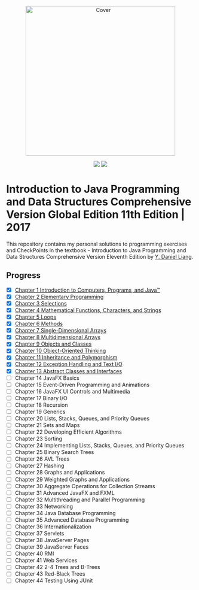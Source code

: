 <p align="center">
  <a href="https://bit.ly/2IMBXEE">
  <img src="https://www.pearsonhighered.com/assets/bigcovers/1/2/9/2/1292221879.JPG" 
  height="400" 
  title="Introduction to Java Programming and Data Structures" 
alt="Cover"></a>
</p>
<p align="center">
<img src="https://img.shields.io//44 Inheritance and Polymorphism-blue.svg" />
  <img src="https://img.shields.io/badge/Made%20With-Java 11/17-purple.svg" />
</p>

# Introduction to Java Programming and Data Structures Comprehensive Version Global Edition 11th Edition | 2017

This repository contains my personal solutions to programming exercises and CheckPoints in the textbook - Introduction to Java Programming and Data Structures Comprehensive Version Eleventh Edition by [Y. Daniel Liang](https://yongdanielliang.github.io/).

## Progress

- [x] [Chapter 1 Introduction to Computers, Programs, and Java™](src/chapter1_Intro)
- [x] [Chapter 2 Elementary Programming](src/chapter2_Elementary_Programming)
- [x] [Chapter 3 Selections](src/chapter3_Selections)
- [x] [Chapter 4 Mathematical Functions, Characters, and Strings](src/chapter4_Math_Characters_Strings)
- [x] [Chapter 5 Loops](src/chapter5_Loops)
- [x] [Chapter 6 Methods](src/chapter6_Methods)
- [x] [Chapter 7 Single-Dimensional Arrays](src/chapter7_SD_Arrays)
- [x] [Chapter 8 Multidimensional Arrays](src/chapter8_MD_Arrays)
- [x] [Chapter 9 Objects and Classes](src/chapter9_Objects_and_Classes)
- [x] [Chapter 10 Object-Oriented Thinking](src/chapter10_Object_Oriented_Thinking)
- [x] [Chapter 11 Inheritance and Polymorphism](src/chapter11_Inheritance_and_Polymorphism)
- [x] [Chapter 12 Exception Handling and Text I/O](src/chapter_12_exception_handling_and_text_io)
- [x] [Chapter 13 Abstract Classes and Interfaces](src/chapter_13_abstract_classes_and_interfaces)
- [ ] Chapter 14 JavaFX Basics
- [ ] Chapter 15 Event-Driven Programming and Animations
- [ ] Chapter 16 JavaFX UI Controls and Multimedia
- [ ] Chapter 17 Binary I/O
- [ ] Chapter 18 Recursion
- [ ] Chapter 19 Generics
- [ ] Chapter 20 Lists, Stacks, Queues, and Priority Queues
- [ ] Chapter 21 Sets and Maps
- [ ] Chapter 22 Developing Efficient Algorithms
- [ ] Chapter 23 Sorting
- [ ] Chapter 24 Implementing Lists, Stacks, Queues, and Priority Queues
- [ ] Chapter 25 Binary Search Trees
- [ ] Chapter 26 AVL Trees
- [ ] Chapter 27 Hashing
- [ ] Chapter 28 Graphs and Applications
- [ ] Chapter 29 Weighted Graphs and Applications
- [ ] Chapter 30 Aggregate Operations for Collection Streams
- [ ] Chapter 31 Advanced JavaFX and FXML
- [ ] Chapter 32 Multithreading and Parallel Programming
- [ ] Chapter 33 Networking
- [ ] Chapter 34 Java Database Programming
- [ ] Chapter 35 Advanced Database Programming
- [ ] Chapter 36 Internationalization
- [ ] Chapter 37 Servlets
- [ ] Chapter 38 JavaServer Pages
- [ ] Chapter 39 JavaServer Faces
- [ ] Chapter 40 RMI
- [ ] Chapter 41 Web Services
- [ ] Chapter 42 2-4 Trees and B-Trees
- [ ] Chapter 43 Red-Black Trees
- [ ] Chapter 44 Testing Using JUnit
